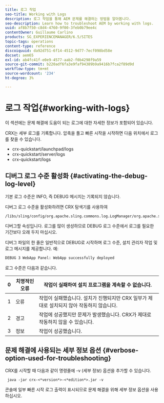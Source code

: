 ```yaml
---
title: 로그 작업
seo-title: Working with Logs
description: 로그 작업을 통해 AEM 문제를 해결하는 방법을 알아봅니다.
seo-description: Learn how to troubleshoot AEM by working with logs.
uuid: af8b7f50-c8d4-4760-9f00-3feb0b79ee4c
contentOwner: Guillaume Carlino
products: SG_EXPERIENCEMANAGER/6.5/SITES
topic-tags: operations
content-type: reference
discoiquuid: da92d751-6f14-4512-9d77-7ecf098bd58e
docset: aem65
exl-id: ab4fc41f-e0e9-4577-aab2-f0b4298f9a59
source-git-commit: b220adf6fa3e9faf94389b9a9416b7fca2f89d9d
workflow-type: tm+mt
source-wordcount: '234'
ht-degree: 3%

---
```


# 로그 작업{#working-with-logs}

이 섹션에는 문제 해결에 도움이 되는 로그에 대한 자세한 정보가 포함되어 있습니다.

CRX는 세부 로그를 기록합니다. 압축을 풀고 빠른 시작을 시작하면 다음 위치에서 로그를 찾을 수 있습니다.

* crx-quickstart/launchpad/logs
* crx-quickstart/server/logs
* crx-quickstart/logs

## 디버그 로그 수준 활성화 {#activating-the-debug-log-level}

기본 로그 수준은 INFO, 즉 DEBUG 메시지는 기록되지 않습니다.

디버그 로그 수준을 활성화하려면 CRX 탐색기를 사용하여

```xml
/libs/sling/config/org.apache.sling.commons.log.LogManager/org.apache.sling.commons.log.level
```

디버그할 속성입니다. 로그를 많이 생성하므로 DEBUG 로그 수준에서 로그를 필요한 기간보다 오래 두지 마십시오.

디버그 파일의 한 줄은 일반적으로 DEBUG로 시작하며 로그 수준, 설치 관리자 작업 및 로그 메시지를 제공합니다. 예:

```xml
DEBUG 3 WebApp Panel: WebApp successfully deployed
```

로그 수준은 다음과 같습니다.

| 0 | 치명적인 오류 | 작업이 실패하여 설치 프로그램을 계속할 수 없습니다. |
|---|---|---|
| 1 | 오류 | 작업이 실패했습니다. 설치가 진행되지만 CRX 일부가 제대로 설치되지 않아 작동하지 않습니다. |
| 2 | 경고 | 작업에 성공했지만 문제가 발생했습니다. CRX가 제대로 작동하지 않을 수 있습니다. |
| 3 | 정보 | 작업이 성공했습니다. |

## 문제 해결에 사용되는 세부 정보 옵션 {#verbose-option-used-for-troubleshooting}

CRX를 시작할 때 다음과 같이 명령줄에 -v (세부 정보) 옵션을 추가할 수 있습니다.

` java -jar crx-<*version*>-<*edition*>.jar -v`

콘솔에 일부 빠른 시작 로그 출력이 표시되므로 문제 해결을 위해 세부 정보 옵션을 사용하십시오.
